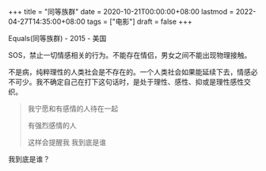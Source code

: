 +++
title = "同等族群"
date = 2020-10-21T00:00:00+08:00
lastmod = 2022-04-27T14:35:00+08:00
tags = ["电影"]
draft = false
+++

Equals(同等族群) - 2015 - 美国

SOS，禁止一切情感相关的行为。不能存在情侣，男女之间不能出现物理接触。

不是病，纯粹理性的人类社会是不存在的。一个人类社会如果能延续下去，情感必不可少。我不确定自己在打下这句话时，是处于理性、感性、抑或是理性感性交织。

> 我宁愿和有感情的人待在一起
>
> 有强烈感情的人
>
> 这样会提醒我 我到底是谁

我到底是谁？
